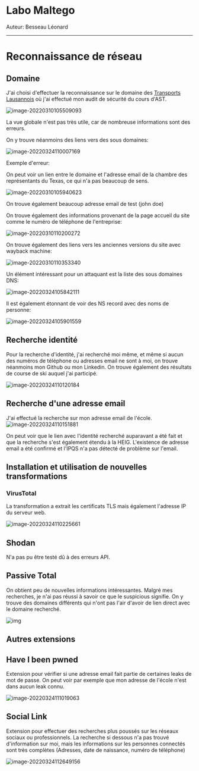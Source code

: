 # Labo Maltego

Auteur: Besseau Léonard

___

# Reconnaissance de réseau

## Domaine

J'ai choisi d'effectuer la reconnaissance sur le domaine des [Transports Lausannois](https://t-l.ch/) où j'ai effectué mon audit de sécurité du cours d'AST.

![image-20220310105509093](images/image-20220310105509093.png)

La vue globale n'est pas très utile, car de nombreuse informations sont des erreurs.

On y trouve néanmoins des liens vers des sous domaines:

![image-20220324110007169](images/image-20220324110007169.png)

Exemple d'erreur:

On peut voir un lien entre le domaine et l'adresse email de la chambre des représentants du Texas, ce qui n'a pas beaucoup de sens.

![image-20220310105940623](images/image-20220310105940623.png)

On trouve également beaucoup adresse email de test (john doe)

On trouve également des informations provenant de la page accueil du site comme le numéro de téléphone de l'entreprise:

![image-20220310110200272](images/image-20220310110200272.png)

On trouve également des liens vers les anciennes versions du site avec wayback machine:

![image-20220310110353340](images/image-20220310110353340.png)

Un élément intéressant pour un attaquant est la liste des sous domaines DNS:

![image-20220324105842111](images/image-20220324105842111.png)

Il est également étonnant de voir des NS record avec des noms de personne:

![image-20220324105901559](images/image-20220324105901559.png)

## Recherche identité

Pour la recherche d'identité, j'ai recherché moi même, et même si aucun des numéros de téléphone ou adresses email ne sont à moi, on trouve néanmoins mon Github ou mon Linkedin. On trouve également des résultats de course de ski auquel j'ai participé.

![image-20220324110120184](images/image-20220324110120184.png)

## Recherche d'une adresse email

J'ai effectué la recherche sur mon adresse email de l'école.
![image-20220324110151881](images/image-20220324110151881.png)

On peut voir que le lien avec l'identité recherché auparavant a été fait et que la recherche s'est également étendu à la HEIG. L'existence de adresse email a été confirmé et l'IPQS n'a pas détecté de problème sur l'email.

## Installation et utilisation de nouvelles transformations

### VirusTotal

La transformation a extrait les certificats TLS mais également l'adresse IP du serveur web.

![image-20220324110225661](images/image-20220324110225661.png)

## Shodan

N'a pas pu être testé dû à des erreurs API.

## Passive Total

On obtient peu de nouvelles informations intéressantes. Malgré mes recherches, je n'ai pas réussi à savoir ce que le suspicious signifie. On y trouve des domaines différents qui n'ont pas l'air d'avoir de lien direct avec le domaine recherché.

![img](https://cdn.discordapp.com/attachments/689861744025272414/956492864261615656/unknown.png)



## Autres extensions

## Have I been pwned

Extension pour vérifier si une adresse email fait partie de certaines leaks de mot de passe. On peut voir par exemple que mon adresse de l'école n'est dans aucun leak connu.

![image-20220324111019063](images/image-20220324111019063.png)

## Social Link

Extension pour effectuer des recherches plus poussés sur les réseaux sociaux ou professionnels. La recherche si dessous n'a pas trouvé d'information sur moi, mais les informations sur les personnes connectés sont très complètes (Adresses, date de naissance, numéro de téléphone)

![image-20220324112649156](images/image-20220324112649156.png)



